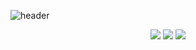 ![header](https://capsule-render.vercel.app/api?type=soft&color=auto&height=250&section=header&text=Welcome&fontSize=90&animation=fadeIn&fontAlignY=38&desc=Woongcloud%20GitHub%20Profile&descAlignY=51&descAlign=72)

<div align="center">
	<img src="https://img.shields.io/badge/nodedotjs-#339933?style=flat&logo=Java&logoColor=white" />
	<img src="https://img.shields.io/badge/HTML5-E34F26?style=flat&logo=HTML5&logoColor=white" />
	<img src="https://img.shields.io/badge/CSS3-1572B6?style=flat&logo=CSS3&logoColor=white" />
</div>
